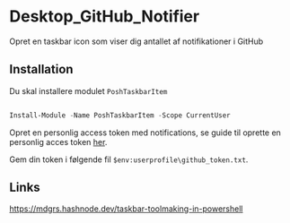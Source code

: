 # Desktop_GitHub_Notifier

Opret en taskbar icon som viser dig antallet af notifikationer i GitHub

## Installation

Du skal installere modulet `PoshTaskbarItem`

```powershell

Install-Module -Name PoshTaskbarItem -Scope CurrentUser

```

Opret en personlig access token med notifications, se guide til oprette en personlig acces token [her](https://docs.github.com/en/enterprise-server@3.6/authentication/keeping-your-account-and-data-secure/managing-your-personal-access-tokens).

Gem din token i følgende fil `$env:userprofile\github_token.txt`.

## Links 

https://mdgrs.hashnode.dev/taskbar-toolmaking-in-powershell